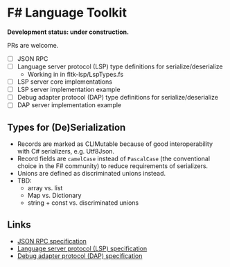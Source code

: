 # F# Language Toolkit

**Development status: under construction.**

PRs are welcome.

- [ ] JSON RPC
- [ ] Language server protocol (LSP) type definitions for serialize/deserialize
    - Working in in fltk-lsp/LspTypes.fs
- [ ] LSP server core implementations
- [ ] LSP server implementation example
- [ ] Debug adapter protocol (DAP) type definitions for serialize/deserialize
- [ ] DAP server implementation example

## Types for (De)Serialization

- Records are marked as CLIMutable
    because of good interoperability with C# serializers,
    e.g. Utf8Json.
- Record fields are `camelCase`
    instead of `PascalCase` (the conventional choice in the F# community)
    to reduce requirements of serializers.
- Unions are defined as discriminated unions instead.
- TBD:
    - array vs. list
    - Map vs. Dictionary
    - string + const vs. discriminated unions

## Links

- [JSON RPC specification](https://www.jsonrpc.org/specification)
- [Language server protocol (LSP) specification](https://microsoft.github.io/language-server-protocol/specifications/specification-current/)
- [Debug adapter protocol (DAP) specification](https://microsoft.github.io/debug-adapter-protocol/specification)

